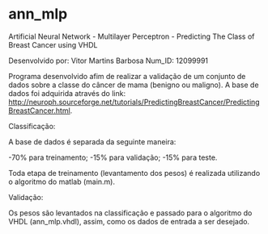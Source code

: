 # ann_mlp
Artificial Neural Network - Multilayer Perceptron - Predicting The Class of Breast Cancer using VHDL

Desenvolvido por: Vitor Martins Barbosa
Num_ID: 12099991

Programa desenvolvido afim de realizar a validação de um conjunto de dados sobre a classe do câncer de mama (benigno ou maligno).
A base de dados foi adquirida através do link: http://neuroph.sourceforge.net/tutorials/PredictingBreastCancer/PredictingBreastCancer.html.

Classificação:

A base de dados é separada da seguinte maneira:

-70% para treinamento;
-15% para validação;
-15% para teste.

Toda etapa de treinamento (levantamento dos pesos) é realizada utilizando o algoritmo do matlab (main.m).

Validação:

Os pesos são levantados na classificação e passado para o algoritmo do VHDL (ann_mlp.vhdl), assim, como os dados de entrada a ser desejado.

